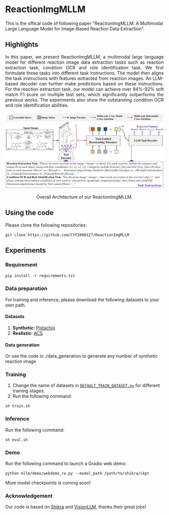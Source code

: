 # ReactionImgMLLM
This is the offical code of following paper "ReactionImgMLLM: A Multimodal Large Language Model for Image-Based Reaction Data Extraction".

## Highlights
<p align="justify">
In this paper, we present ReactionImgMLLM, a multimodal large language model for different reaction image data extraction tasks such as reaction extraction task, condition OCR and role identification task. We first formulate these tasks into different task instructions. The model then aligns the task instructions with features extracted from reaction images. An LLM-based decoder can further make predictions based on these instructions. For the reaction extraction task, our model can achieve over 84%-92% soft match F1 score on multiple test sets, which significantly outperforms the previous works. 
The experiments also show the outstanding condition OCR and role identification abilities.
  
[comment]: <> ()
![visualization](figure/model.png)
<div align="center">
Overall Architecture of our ReactionImgMLLM.
</div> 

## Using the code
Please clone the following repositories:
```
git clone https://github.com/CYF2000127/ReactionImgMLLM
```

## Experiments

### Requirement
```
pip install -r requirements.txt
```

### Data preparation
For training and inference, please download the following datasets to your own path.
#### Datasets
1. **Synthetic:**  [Pistachio](https://www.dropbox.com/s/mxvm5i8139y5cvk/pubchem.zip?dl=0)
2. **Realistic:**  [ACS](https://www.dropbox.com/s/3podz99nuwagudy/uspto_mol.zip?dl=0)

#### Data generation
Or use the code in ./data_generation to generate any number of synthetic reaction image




### Training
1. Change the name of datasets in [`DEFAULT_TRAIN_DATASET.py`](./config/_base_/dataset/DEFAULT_TRAIN_DATASET.py) for different training stages.
2. Run the following command:
```
sh train.sh
```
 

### Inference
Run the following command:
```
sh eval.sh
```

### Demo
Run the following command to launch a Gradio web demo:
```
python mllm/demo/webdemo_re.py --model_path /path/to/shikra/ckpt
```

More model checkpoints is coming soon! 


### Acknowledgement
Our code is based on [Shikra](https://github.com/shikras/shikra) and [VisionLLM](https://github.com/OpenGVLab/VisionLLM), thanks their great jobs!
